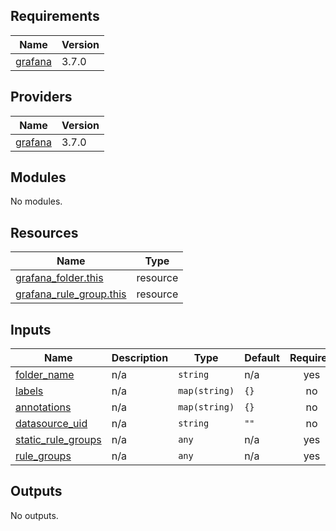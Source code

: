 <!-- BEGIN_TF_DOCS -->
## Requirements

| Name | Version |
|------|---------|
| <a name="requirement_grafana"></a> [grafana](#requirement\_grafana) | 3.7.0 |

## Providers

| Name | Version |
|------|---------|
| <a name="provider_grafana"></a> [grafana](#provider\_grafana) | 3.7.0 |

## Modules

No modules.

## Resources

| Name | Type |
|------|------|
| [grafana_folder.this](https://registry.terraform.io/providers/grafana/grafana/3.7.0/docs/resources/folder) | resource |
| [grafana_rule_group.this](https://registry.terraform.io/providers/grafana/grafana/3.7.0/docs/resources/rule_group) | resource |

## Inputs

| Name | Description | Type | Default | Required |
|------|-------------|------|---------|:--------:|
| <a name="input_folder_name"></a> [folder\_name](#input\_folder\_name) | n/a | `string` | n/a | yes |
| <a name="input_labels"></a> [labels](#input\_labels) | n/a | `map(string)` | `{}` | no |
| <a name="input_annotations"></a> [annotations](#input\_annotations) | n/a | `map(string)` | `{}` | no |
| <a name="input_datasource_uid"></a> [datasource\_uid](#input\_datasource\_uid) | n/a | `string` | `""` | no |
| <a name="input_static_rule_groups"></a> [static\_rule\_groups](#input\_static\_rule\_groups) | n/a | `any` | n/a | yes |
| <a name="input_rule_groups"></a> [rule\_groups](#input\_rule\_groups) | n/a | `any` | n/a | yes |

## Outputs

No outputs.
<!-- END_TF_DOCS -->